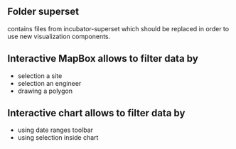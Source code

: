 ## Folder superset
contains files from incubator-superset which should be replaced in order to use new visualization components.

## Interactive MapBox allows to filter data by
- selection a site
- selection an engineer
- drawing a polygon

##  Interactive chart allows to filter data by
- using date ranges toolbar
- using selection inside chart